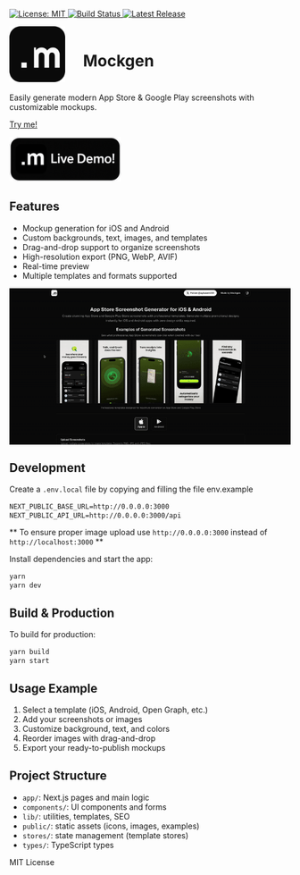 
<p>
  <a href="https://github.com/deveix/mockgen/blob/main/LICENSE">
    <img src="https://img.shields.io/github/license/deveix/mockgen?style=flat-square" alt="License: MIT" />
  </a>
  <a href="https://github.com/deveix/mockgen/actions">
    <img src="https://img.shields.io/github/actions/workflow/status/deveix/mockgen/ci.yml?branch=main&style=flat-square" alt="Build Status" />
  </a>
  <a href="https://github.com/deveix/mockgen/releases">
    <img src="https://img.shields.io/github/v/release/deveix/mockgen?style=flat-square&label=latest" alt="Latest Release" />
  </a>
</p>

<div style="display: flex; justify-content: flex-start; align-items: center; gap: 32px; margin-bottom: 16px;">
  <a href="https://mockgen.click/" target="_blank">
    <img src="public/samples/logos/imgsrc.png" alt="MockGen Logo" width="100" />
  </a>
 <h1>Mockgen</h1>
</div>



Easily generate modern App Store & Google Play screenshots with customizable mockups.

[Try me!](https://mockgen.click/)

  <a href="https://mockgen.click/" target="_blank">
    <img src="public/samples/logos/live-demo.gif" alt="Demo MockGen" width="200" />
  </a>

## Features

- Mockup generation for iOS and Android
- Custom backgrounds, text, images, and templates
- Drag-and-drop support to organize screenshots
- High-resolution export (PNG, WebP, AVIF)
- Real-time preview
- Multiple templates and formats supported

<img src="public/samples/logos/preview.gif" alt="Preview of Mockgen" style="display: block; margin: 0 auto" />

## Development

Create a `.env.local` file by copying and filling the file env.example

```
NEXT_PUBLIC_BASE_URL=http://0.0.0.0:3000
NEXT_PUBLIC_API_URL=http://0.0.0.0:3000/api
```

** To ensure proper image upload use `http://0.0.0.0:3000` instead of `http://localhost:3000` **

Install dependencies and start the app:

```shell
yarn
yarn dev
```

## Build & Production

To build for production:

```shell
yarn build
yarn start
```

## Usage Example

1. Select a template (iOS, Android, Open Graph, etc.)
2. Add your screenshots or images
3. Customize background, text, and colors
4. Reorder images with drag-and-drop
5. Export your ready-to-publish mockups

## Project Structure

- `app/`: Next.js pages and main logic
- `components/`: UI components and forms
- `lib/`: utilities, templates, SEO
- `public/`: static assets (icons, images, examples)
- `stores/`: state management (template stores)
- `types/`: TypeScript types

MIT License
